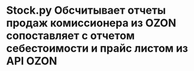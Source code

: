 # Stock.py Обсчитывает отчеты продаж комиссионера из OZON сопоставляет с отчетом себестоимости и прайс листом из API OZON
